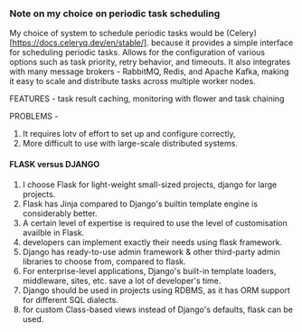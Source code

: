 ### Note on my choice on periodic task scheduling

My choice of system to schedule periodic tasks would be (Celery)[https://docs.celeryq.dev/en/stable/]. because it provides a simple interface for scheduling periodic tasks. Allows for the configuration of various options such as task priority, retry behavior, and timeouts. It also integrates with many  message brokers - RabbitMQ, Redis, and Apache Kafka, making it easy to scale and distribute tasks across multiple worker nodes.

FEATURES - task result caching, monitoring with flower and task chaining

PROBLEMS -  
1. It requires lotv of effort to set up and configure correctly, 
2. More difficult to use with large-scale distributed systems. 



#### FLASK versus DJANGO 

1. I choose Flask for light-weight small-sized projects, django for large projects.
2. Flask has Jinja compared to Django's builtin template engine is considerably better.
3. A certain level of expertise is required to use the level of customisation availble in Flask.
4. developers can implement exactly their needs using flask framework. 
5. Django has ready-to-use admin framework & other third-party admin libraries to choose from, compared to flask.
6. For enterprise-level applications, Django's built-in template loaders, middleware, sites, etc. save a lot of developer's time.
7. Django should be used in projects using RDBMS, as it has ORM support for different SQL dialects. 
8. for custom Class-based views instead of Django's defaults, flask can be used.